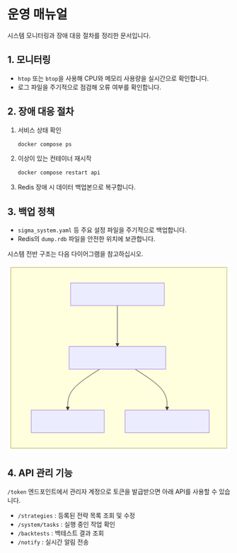 # 운영 매뉴얼

시스템 모니터링과 장애 대응 절차를 정리한 문서입니다.

## 1. 모니터링
- `htop` 또는 `btop`을 사용해 CPU와 메모리 사용량을 실시간으로 확인합니다.
- 로그 파일을 주기적으로 점검해 오류 여부를 확인합니다.

## 2. 장애 대응 절차
1. 서비스 상태 확인
   ```bash
   docker compose ps
   ```
2. 이상이 있는 컨테이너 재시작
   ```bash
   docker compose restart api
   ```
3. Redis 장애 시 데이터 백업본으로 복구합니다.

## 3. 백업 정책
- `sigma_system.yaml` 등 주요 설정 파일을 주기적으로 백업합니다.
- Redis의 `dump.rdb` 파일을 안전한 위치에 보관합니다.

시스템 전반 구조는 다음 다이어그램을 참고하십시오.

![시스템 다이어그램](sigma_system_diagram.svg)

## 4. API 관리 기능

`/token` 엔드포인트에서 관리자 계정으로 토큰을 발급받으면 아래 API를 사용할 수 있습니다.

- `/strategies` : 등록된 전략 목록 조회 및 수정
- `/system/tasks` : 실행 중인 작업 확인
- `/backtests` : 백테스트 결과 조회
- `/notify` : 실시간 알림 전송
